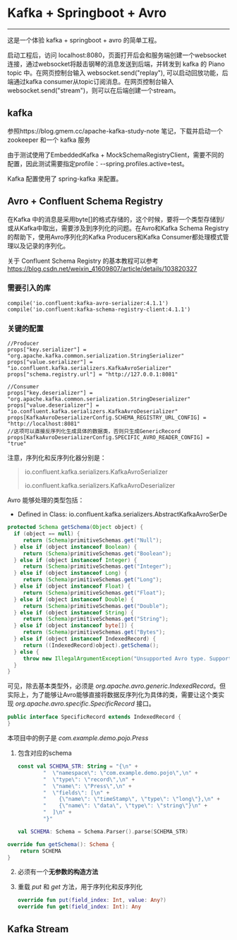 # Kafka + Springboot + Avro

---------------------

这是一个体验 kafka + springboot + avro 的简单工程。

启动工程后，访问 localhost:8080，页面打开后会和服务端创建一个websocket连接，通过websocket将敲击钢琴的消息发送到后端，并转发到 kafka 的 Piano topic 中。在网页控制台输入 websocket.send("replay"), 可以启动回放功能，后端通过kafka consumer从topic订阅消息。在网页控制台输入 websocket.send("stream")，则可以在后端创建一个stream。


## kafka

参照https://blog.gmem.cc/apache-kafka-study-note 笔记，下载并启动一个zookeeper 和一个 kafka 服务

由于测试使用了EmbeddedKafka + MockSchemaRegistryClient，需要不同的配置，因此测试需要指定profile：--spring.profiles.active=test。

Kafka 配置使用了 spring-kafka 来配置。

## Avro + Confluent Schema Registry

在Kafka 中的消息是采用byte[]的格式存储的，这个时候，要将一个类型存储到/或从Kafka中取出，需要涉及到序列化的问题。在Avro和Kafka Schema Registry的帮助下，使用Avro序列化的Kafka Producers和Kafka Consumer都处理模式管理以及记录的序列化。

关于 Confluent Schema Registry 的基本教程可以参考 https://blog.csdn.net/weixin_41609807/article/details/103820327



### 需要引入的库

```
compile('io.confluent:kafka-avro-serializer:4.1.1')
compile('io.confluent:kafka-schema-registry-client:4.1.1')
```

### 关键的配置

```
//Producer
props["key.serializer"] = "org.apache.kafka.common.serialization.StringSerializer"
props["value.serializer"] = "io.confluent.kafka.serializers.KafkaAvroSerializer"
props["schema.registry.url"] = "http://127.0.0.1:8081"

//Consumer
props["key.deserializer"] = "org.apache.kafka.common.serialization.StringDeserializer"
props["value.deserializer"] = "io.confluent.kafka.serializers.KafkaAvroDeserializer"
props[KafkaAvroDeserializerConfig.SCHEMA_REGISTRY_URL_CONFIG] = "http://localhost:8081"
//这项可以直接反序列化生成具体的数据类，否则只生成GenericRecord
props[KafkaAvroDeserializerConfig.SPECIFIC_AVRO_READER_CONFIG] = "true"

```

注意，序列化和反序列化器分别是：

>  io.confluent.kafka.serializers.KafkaAvroSerializer
>
>  io.confluent.kafka.serializers.KafkaAvroDeserializer

Avro 能够处理的类型包括：

* Defined in Class: io.confluent.kafka.serializers.AbstractKafkaAvroSerDe

```java
protected Schema getSchema(Object object) {
  if (object == null) {
     return (Schema)primitiveSchemas.get("Null");
  } else if (object instanceof Boolean) {
     return (Schema)primitiveSchemas.get("Boolean");
  } else if (object instanceof Integer) {
     return (Schema)primitiveSchemas.get("Integer");
  } else if (object instanceof Long) {
     return (Schema)primitiveSchemas.get("Long");
  } else if (object instanceof Float) {
     return (Schema)primitiveSchemas.get("Float");
  } else if (object instanceof Double) {
     return (Schema)primitiveSchemas.get("Double");
  } else if (object instanceof String) {
     return (Schema)primitiveSchemas.get("String");
  } else if (object instanceof byte[]) {
     return (Schema)primitiveSchemas.get("Bytes");
  } else if (object instanceof IndexedRecord) {
     return ((IndexedRecord)object).getSchema();
  } else {
     throw new IllegalArgumentException("Unsupported Avro type. Supported types are null, Boolean, Integer, Long, Float, Double, String, byte[] and IndexedRecord");
  }
}
```

可见，除去基本类型外，必须是 *org.apache.avro.generic.IndexedRecord*。但实际上，为了能够让Avro能够直接将数据反序列化为具体的类，需要让这个类实现 *org.apache.avro.specific.SpecificRecord* 接口。

```java
public interface SpecificRecord extends IndexedRecord {
}
```

本项目中的例子是 *com.example.demo.pojo.Press*

1. 包含对应的schema

   ```kotlin
   const val SCHEMA_STR: String = "{\n" +
           "  \"namespace\": \"com.example.demo.pojo\",\n" +
           "  \"type\": \"record\",\n" +
           "  \"name\": \"Press\",\n" +
           "  \"fields\": [\n" +
           "    {\"name\": \"timeStamp\", \"type\": \"long\"},\n" +
           "    {\"name\": \"data\", \"type\": \"string\"}\n" +
           "  ]\n" +
           "}"
   
   val SCHEMA: Schema = Schema.Parser().parse(SCHEMA_STR)
   ```

```kotlin
override fun getSchema(): Schema {
    return SCHEMA
}
```

2. 必须有一个**无参数的构造方法**

3. 重载 *put* 和 *get* 方法，用于序列化和反序列化

   ```kotlin
   override fun put(field_index: Int, value: Any?)
   override fun get(field_index: Int): Any
   ```



## Kafka Stream

